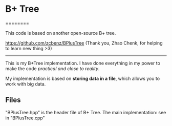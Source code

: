# B+ Tree
 ========

This code is based on another open-source B+ tree. 

https://github.com/zcbenz/BPlusTree (Thank you, Zhao Chenk, for helping to learn new thing >3)

----- 
 
This is my B+Tree implementation.
I have done everything in my power to make the code _practical and close to reality_.

My implementation is based on __storing data in a file__, which allows you to work with big data.

Files
----------

"BPlusTree.hpp" is the header file of B+ Tree. The main implementation: see in "BPlusTree.cpp"
